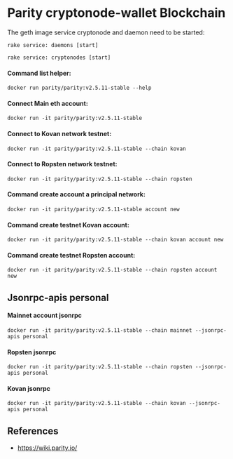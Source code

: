 # Parity cryptonode-wallet Blockchain

The geth image service cryptonode and daemon need to be started:

```rake service: daemons [start]```

```rake service: cryptonodes [start]```

#### Command list helper:

```docker run parity/parity:v2.5.11-stable --help```

#### Connect Main eth account:

```docker run -it parity/parity:v2.5.11-stable```

#### Connect to Kovan network testnet:

```docker run -it parity/parity:v2.5.11-stable --chain kovan```

#### Connect to Ropsten network testnet:

```docker run -it parity/parity:v2.5.11-stable --chain ropsten```

#### Command create account a principal network:

```docker run -it parity/parity:v2.5.11-stable account new```

#### Command create testnet Kovan account:

```docker run -it parity/parity:v2.5.11-stable --chain kovan account new```

#### Command create testnet Ropsten account:

```docker run -it parity/parity:v2.5.11-stable --chain ropsten account new```


## Jsonrpc-apis personal


#### Mainnet account jsonrpc

```docker run -it parity/parity:v2.5.11-stable --chain mainnet --jsonrpc-apis personal```

#### Ropsten jsonrpc

```docker run -it parity/parity:v2.5.11-stable --chain ropsten --jsonrpc-apis personal```

#### Kovan jsonrpc

```docker run -it parity/parity:v2.5.11-stable --chain kovan --jsonrpc-apis personal```





## References

* https://wiki.parity.io/







